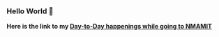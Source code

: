 ### Hello World 👋


**Here is the link to my [Day-to-Day happenings while going to NMAMIT](https://varunpai314.github.io/Life-NMAMIT/)**
